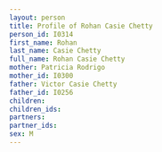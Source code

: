 ```yaml
---
layout: person
title: Profile of Rohan Casie Chetty
person_id: I0314
first_name: Rohan
last_name: Casie Chetty
full_name: Rohan Casie Chetty
mother: Patricia Rodrigo
mother_id: I0300
father: Victor Casie Chetty
father_id: I0256
children:
children_ids:
partners:
partner_ids:
sex: M
---
```


